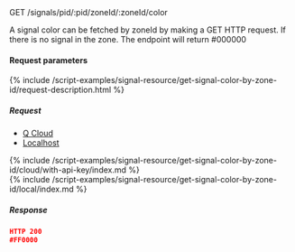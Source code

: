 


<div class="endpoint-container">
GET /signals/pid/:pid/zoneId/:zoneId/color
</div>


A signal color can be fetched by zoneId by making a GET HTTP request.
If there is no signal in the zone. The endpoint will return #000000



#### Request parameters
{% include /script-examples/signal-resource/get-signal-color-by-zone-id/request-description.html %}


##### Request

<!-- Tab panes -->
<div class="tab-content cloud-or-local-tab-content">

<!-- Nav tabs -->
<ul class="nav nav-pills mb-3 cloud-or-local-nav" id="pills-tab" role="tablist">
  <li class="nav-item">
    <a class="nav-link cloud-server active" id="get-signal-color-by-zone-id-cloud-tab"  data-toggle="pill"  href="#get-signal-color-by-zone-id-cloud" role="tab" aria-controls="get-signal-color-by-zone-id-cloud" aria-selected="true">Q Cloud</a>
  </li>
  <li class="nav-item">
    <a class="nav-link localhost-server" id="get-signal-color-by-zone-id-local-tab"  data-toggle="pill"  href="#get-signal-color-by-zone-id-local"  role="tab" aria-controls="get-signal-color-by-zone-id-local" aria-selected="false">Localhost</a>
  </li>
</ul>

<!-- Cloud code example -->
<div class="tab-pane active" id="get-signal-color-by-zone-id-cloud" role="tabpanel" aria-labelledby="get-signal-color-by-zone-id-cloud-tab" markdown="1">
{% include /script-examples/signal-resource/get-signal-color-by-zone-id/cloud/with-api-key/index.md %}
</div>

<!-- Local example -->
<div class="tab-pane" id="get-signal-color-by-zone-id-local" role="tabpanel" aria-labelledby="get-signal-color-by-zone-id-local-tab" markdown="1">
{% include /script-examples/signal-resource/get-signal-color-by-zone-id/local/index.md %}
</div>
</div>

##### Response



<div class="code-response" markdown="1">

```json
HTTP 200
#FF0000
```

</div>
